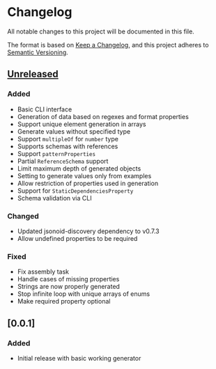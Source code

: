 # Changelog

All notable changes to this project will be documented in this file.

The format is based on [Keep a Changelog](https://keepachangelog.com/en/1.0.0/),
and this project adheres to [Semantic Versioning](https://semver.org/spec/v2.0.0.html).

## [Unreleased]
### Added
- Basic CLI interface
- Generation of data based on regexes and format properties
- Support unique element generation in arrays
- Generate values without specified type
- Support `multipleOf` for `number` type
- Supports schemas with references
- Support `patternProperties`
- Partial `ReferenceSchema` support
- Limit maximum depth of generated objects
- Setting to generate values only from examples
- Allow restriction of properties used in generation
- Support for `StaticDependenciesProperty`
- Schema validation via CLI

### Changed
- Updated jsonoid-discovery dependency to v0.7.3
- Allow undefined properties to be required

### Fixed
- Fix assembly task
- Handle cases of missing properties
- Strings are now properly generated
- Stop infinite loop with unique arrays of enums
- Make required property optional

## [0.0.1]
### Added
- Initial release with basic working generator

[Unreleased]: https://github.com/michaelmior/jsonoid-discovery/compare/v0.0.1...HEAD
[0.1.0]: https://github.com/michaelmior/jsonoid-discovery/releases/tag/v0.0.1
